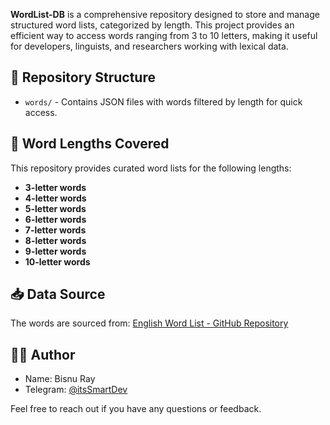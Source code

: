 **WordList-DB** is a comprehensive repository designed to store and manage structured word lists, categorized by length. This project provides an efficient way to access words ranging from 3 to 10 letters, making it useful for developers, linguists, and researchers working with lexical data.

## 📂 Repository Structure
- `words/` - Contains JSON files with words filtered by length for quick access.

## 📜 Word Lengths Covered
This repository provides curated word lists for the following lengths:
- **3-letter words**
- **4-letter words**
- **5-letter words**
- **6-letter words**
- **7-letter words**
- **8-letter words**
- **9-letter words**
- **10-letter words**

## 📥 Data Source
The words are sourced from:
[English Word List - GitHub Repository](https://raw.githubusercontent.com/lorenbrichter/Words/master/Words/en.txt)

## 🧑‍💻 Author

- Name: Bisnu Ray
- Telegram: [@itsSmartDev](https://t.me/itsSmartDev)

Feel free to reach out if you have any questions or feedback.
